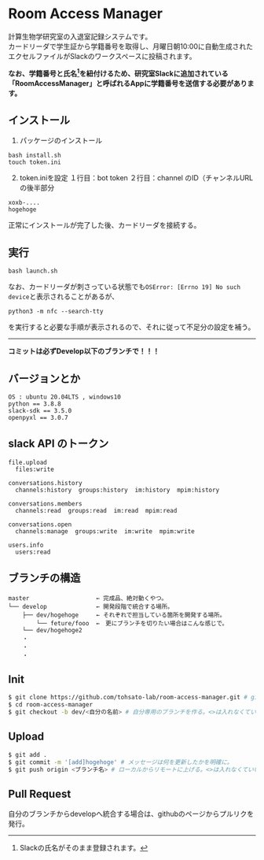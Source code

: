 # Room Access Manager
計算生物学研究室の入退室記録システムです。\
カードリーダで学生証から学籍番号を取得し、月曜日朝10:00に自動生成されたエクセルファイルがSlackのワークスペースに投稿されます。

**なお、学籍番号と氏名[^name]を紐付けるため、研究室Slackに追加されている「RoomAccessManager」と呼ばれるAppに学籍番号を送信する必要があります。**

[^name]: Slackの氏名がそのまま登録されます。

## インストール
1. パッケージのインストール
```shell
bash install.sh
touch token.ini
```
2. token.iniを設定
１行目：bot token
２行目：channel のID（チャンネルURLの後半部分
```
xoxb-....
hogehoge
```
正常にインストールが完了した後、カードリーダを接続する。

## 実行
```shell
bash launch.sh
```
なお、カードリーダが刺さっている状態でも`OSError: [Errno 19] No such device`と表示されることがあるが、
```shell
python3 -m nfc --search-tty
```
を実行すると必要な手順が表示されるので、それに従って不足分の設定を補う。

- - -
**コミットは必ずDevelop以下のブランチで！！！**

## バージョンとか
```
OS : ubuntu 20.04LTS , windows10
python == 3.8.8
slack-sdk == 3.5.0
openpyxl == 3.0.7
```

## slack API のトークン
```
file.upload
  files:write 

conversations.history
  channels:history  groups:history  im:history  mpim:history 

conversations.members
  channels:read  groups:read  im:read  mpim:read 

conversations.open
  channels:manage  groups:write  im:write  mpim:write 

users.info
  users:read

```

## ブランチの構造
    master                   ← 完成品、絶対動くやつ。
    └── develop              ← 開発段階で統合する場所。
        ├── dev/hogehoge     ← それぞれで担当している箇所を開発する場所。
            └── feture/fooo  ←　更にブランチを切りたい場合はこんな感じで。
        └── dev/hogehoge2
        ・
        ・
        ・

## Init
``` bash
$ git clone https://github.com/tohsato-lab/room-access-manager.git # gitリポジトリを落としてくる。
$ cd room-access-manager
$ git checkout -b dev/<自分の名前> # 自分専用のブランチを作る。<>は入れなくていい。
```

## Upload
```bash
$ git add .
$ git commit -m '[add]hogehoge' # メッセージは何を更新したかを明確に。
$ git push origin <ブランチ名> # ローカルからリモートに上げる。<>は入れなくていい。
```

## Pull Request
自分のブランチからdevelopへ統合する場合は、githubのページからプルリクを発行。